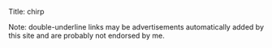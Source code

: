 Title: chirp

Note: double-underline links may be advertisements automatically added by this site and are probably not endorsed by me.
